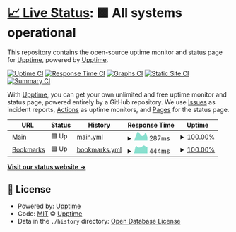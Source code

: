 # [📈 Live Status](https://status.dranem.me): <!--live status--> **🟩 All systems operational**

This repository contains the open-source uptime monitor and status page for [Upptime](https://upptime.js.org), powered by [Upptime](https://github.com/upptime/upptime).

[![Uptime CI](https://github.com/drnmm/status/workflows/Uptime%20CI/badge.svg)](https://github.com/drnmm/status/actions?query=workflow%3A%22Uptime+CI%22)
[![Response Time CI](https://github.com/drnmm/status/workflows/Response%20Time%20CI/badge.svg)](https://github.com/drnmm/status/actions?query=workflow%3A%22Response+Time+CI%22)
[![Graphs CI](https://github.com/drnmm/status/workflows/Graphs%20CI/badge.svg)](https://github.com/drnmm/status/actions?query=workflow%3A%22Graphs+CI%22)
[![Static Site CI](https://github.com/drnmm/status/workflows/Static%20Site%20CI/badge.svg)](https://github.com/drnmm/status/actions?query=workflow%3A%22Static+Site+CI%22)
[![Summary CI](https://github.com/drnmm/status/workflows/Summary%20CI/badge.svg)](https://github.com/drnmm/status/actions?query=workflow%3A%22Summary+CI%22)

With [Upptime](https://upptime.js.org), you can get your own unlimited and free uptime monitor and status page, powered entirely by a GitHub repository. We use [Issues](https://github.com/upptime/upptime/issues) as incident reports, [Actions](https://github.com/drnmm/status/actions) as uptime monitors, and [Pages](https://status.dranem.me) for the status page.

<!--start: status pages-->
<!-- This summary is generated by Upptime (https://github.com/upptime/upptime) -->
<!-- Do not edit this manually, your changes will be overwritten -->
<!-- prettier-ignore -->
| URL | Status | History | Response Time | Uptime |
| --- | ------ | ------- | ------------- | ------ |
| <img alt="" src="https://favicons.githubusercontent.com/www.dranem.me" height="13"> [Main](https://www.dranem.me) | 🟩 Up | [main.yml](https://github.com/drnmm/status/commits/HEAD/history/main.yml) | <details><summary><img alt="Response time graph" src="./graphs/main/response-time-week.png" height="20"> 287ms</summary><br><a href="https://status.dranem.me/history/main"><img alt="Response time 177" src="https://img.shields.io/endpoint?url=https%3A%2F%2Fraw.githubusercontent.com%2Fdrnmm%2Fstatus%2FHEAD%2Fapi%2Fmain%2Fresponse-time.json"></a><br><a href="https://status.dranem.me/history/main"><img alt="24-hour response time 189" src="https://img.shields.io/endpoint?url=https%3A%2F%2Fraw.githubusercontent.com%2Fdrnmm%2Fstatus%2FHEAD%2Fapi%2Fmain%2Fresponse-time-day.json"></a><br><a href="https://status.dranem.me/history/main"><img alt="7-day response time 287" src="https://img.shields.io/endpoint?url=https%3A%2F%2Fraw.githubusercontent.com%2Fdrnmm%2Fstatus%2FHEAD%2Fapi%2Fmain%2Fresponse-time-week.json"></a><br><a href="https://status.dranem.me/history/main"><img alt="30-day response time 238" src="https://img.shields.io/endpoint?url=https%3A%2F%2Fraw.githubusercontent.com%2Fdrnmm%2Fstatus%2FHEAD%2Fapi%2Fmain%2Fresponse-time-month.json"></a><br><a href="https://status.dranem.me/history/main"><img alt="1-year response time 177" src="https://img.shields.io/endpoint?url=https%3A%2F%2Fraw.githubusercontent.com%2Fdrnmm%2Fstatus%2FHEAD%2Fapi%2Fmain%2Fresponse-time-year.json"></a></details> | <details><summary><a href="https://status.dranem.me/history/main">100.00%</a></summary><a href="https://status.dranem.me/history/main"><img alt="All-time uptime 99.96%" src="https://img.shields.io/endpoint?url=https%3A%2F%2Fraw.githubusercontent.com%2Fdrnmm%2Fstatus%2FHEAD%2Fapi%2Fmain%2Fuptime.json"></a><br><a href="https://status.dranem.me/history/main"><img alt="24-hour uptime 100.00%" src="https://img.shields.io/endpoint?url=https%3A%2F%2Fraw.githubusercontent.com%2Fdrnmm%2Fstatus%2FHEAD%2Fapi%2Fmain%2Fuptime-day.json"></a><br><a href="https://status.dranem.me/history/main"><img alt="7-day uptime 100.00%" src="https://img.shields.io/endpoint?url=https%3A%2F%2Fraw.githubusercontent.com%2Fdrnmm%2Fstatus%2FHEAD%2Fapi%2Fmain%2Fuptime-week.json"></a><br><a href="https://status.dranem.me/history/main"><img alt="30-day uptime 100.00%" src="https://img.shields.io/endpoint?url=https%3A%2F%2Fraw.githubusercontent.com%2Fdrnmm%2Fstatus%2FHEAD%2Fapi%2Fmain%2Fuptime-month.json"></a><br><a href="https://status.dranem.me/history/main"><img alt="1-year uptime 99.96%" src="https://img.shields.io/endpoint?url=https%3A%2F%2Fraw.githubusercontent.com%2Fdrnmm%2Fstatus%2FHEAD%2Fapi%2Fmain%2Fuptime-year.json"></a></details>
| <img alt="" src="https://favicons.githubusercontent.com/links.dranem.me" height="13"> [Bookmarks](https://links.dranem.me) | 🟩 Up | [bookmarks.yml](https://github.com/drnmm/status/commits/HEAD/history/bookmarks.yml) | <details><summary><img alt="Response time graph" src="./graphs/bookmarks/response-time-week.png" height="20"> 444ms</summary><br><a href="https://status.dranem.me/history/bookmarks"><img alt="Response time 478" src="https://img.shields.io/endpoint?url=https%3A%2F%2Fraw.githubusercontent.com%2Fdrnmm%2Fstatus%2FHEAD%2Fapi%2Fbookmarks%2Fresponse-time.json"></a><br><a href="https://status.dranem.me/history/bookmarks"><img alt="24-hour response time 440" src="https://img.shields.io/endpoint?url=https%3A%2F%2Fraw.githubusercontent.com%2Fdrnmm%2Fstatus%2FHEAD%2Fapi%2Fbookmarks%2Fresponse-time-day.json"></a><br><a href="https://status.dranem.me/history/bookmarks"><img alt="7-day response time 444" src="https://img.shields.io/endpoint?url=https%3A%2F%2Fraw.githubusercontent.com%2Fdrnmm%2Fstatus%2FHEAD%2Fapi%2Fbookmarks%2Fresponse-time-week.json"></a><br><a href="https://status.dranem.me/history/bookmarks"><img alt="30-day response time 490" src="https://img.shields.io/endpoint?url=https%3A%2F%2Fraw.githubusercontent.com%2Fdrnmm%2Fstatus%2FHEAD%2Fapi%2Fbookmarks%2Fresponse-time-month.json"></a><br><a href="https://status.dranem.me/history/bookmarks"><img alt="1-year response time 478" src="https://img.shields.io/endpoint?url=https%3A%2F%2Fraw.githubusercontent.com%2Fdrnmm%2Fstatus%2FHEAD%2Fapi%2Fbookmarks%2Fresponse-time-year.json"></a></details> | <details><summary><a href="https://status.dranem.me/history/bookmarks">100.00%</a></summary><a href="https://status.dranem.me/history/bookmarks"><img alt="All-time uptime 100.00%" src="https://img.shields.io/endpoint?url=https%3A%2F%2Fraw.githubusercontent.com%2Fdrnmm%2Fstatus%2FHEAD%2Fapi%2Fbookmarks%2Fuptime.json"></a><br><a href="https://status.dranem.me/history/bookmarks"><img alt="24-hour uptime 100.00%" src="https://img.shields.io/endpoint?url=https%3A%2F%2Fraw.githubusercontent.com%2Fdrnmm%2Fstatus%2FHEAD%2Fapi%2Fbookmarks%2Fuptime-day.json"></a><br><a href="https://status.dranem.me/history/bookmarks"><img alt="7-day uptime 100.00%" src="https://img.shields.io/endpoint?url=https%3A%2F%2Fraw.githubusercontent.com%2Fdrnmm%2Fstatus%2FHEAD%2Fapi%2Fbookmarks%2Fuptime-week.json"></a><br><a href="https://status.dranem.me/history/bookmarks"><img alt="30-day uptime 100.00%" src="https://img.shields.io/endpoint?url=https%3A%2F%2Fraw.githubusercontent.com%2Fdrnmm%2Fstatus%2FHEAD%2Fapi%2Fbookmarks%2Fuptime-month.json"></a><br><a href="https://status.dranem.me/history/bookmarks"><img alt="1-year uptime 100.00%" src="https://img.shields.io/endpoint?url=https%3A%2F%2Fraw.githubusercontent.com%2Fdrnmm%2Fstatus%2FHEAD%2Fapi%2Fbookmarks%2Fuptime-year.json"></a></details>

<!--end: status pages-->

[**Visit our status website →**](https://status.dranem.me)

## 📄 License

- Powered by: [Upptime](https://github.com/upptime/upptime)
- Code: [MIT](./LICENSE) © [Upptime](https://upptime.js.org)
- Data in the `./history` directory: [Open Database License](https://opendatacommons.org/licenses/odbl/1-0/)
